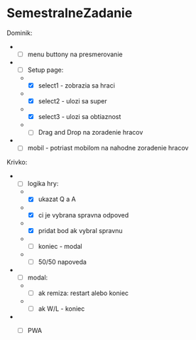 # SemestralneZadanie
Dominik:
  - - [ ] menu buttony na presmerovanie
  - - [ ] Setup page:
    - - [x] select1 - zobrazia sa hraci
    - - [x] select2 - ulozi sa super
    - - [x] select3 - ulozi sa obtiaznost
    - - [ ] Drag and Drop na zoradenie hracov
  - - [ ] mobil - potriast mobilom na nahodne zoradenie hracov
  
Krivko:
  - - [ ] logika hry:
    - - [x] ukazat Q a A
    - - [x] ci je vybrana spravna odpoved
    - - [x] pridat bod ak vybral spravnu
    - - [ ] koniec - modal
    - - [ ] 50/50 napoveda
  - - [ ] modal:
    - - [ ] ak remiza: restart alebo koniec
    - - [ ] ak W/L - koniec
  - - [ ] PWA
    
